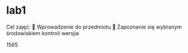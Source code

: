 # lab1
Cel zajęć:
 Wprowadzenie do przedmiotu
 Zapoznanie się wybranym środowiskiem kontroli wersjia

1565
